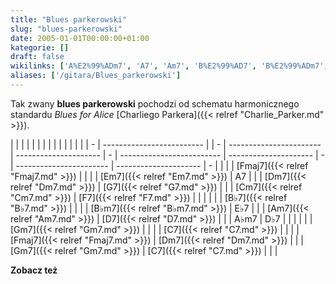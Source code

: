 ```yaml
---
title: "Blues parkerowski"
slug: "blues-parkerowski"
date: 2005-01-01T00:00:00+01:00
kategorie: []
draft: false
wikilinks: ['A%E2%99%ADm7', 'A7', 'Am7', 'B%E2%99%AD7', 'B%E2%99%ADm7', 'C7', 'C7', 'Charlie_Parker', 'Cm7', 'D%E2%99%AD7', 'D7', 'Dm7', 'Dm7', 'E%E2%99%AD7', 'Em7', 'F7', 'Fmaj7', 'Fmaj7', 'G7', 'Gm7', 'Gm7', 'schemat_harmoniczny', 'standard_jazzowy']
aliases: ['/gitara/Blues_parkerowski']
---
```

Tak zwany **blues parkerowski** pochodzi od schematu
harmonicznego<!-- link nie odnosił się do niczego: 'Blues parkerowski' ('content/książka/Blues_parkerowski.md') links to 'schemat_harmoniczny' ('content/książka/schemat_harmoniczny.md') and that does not exist -->
standardu<!-- link nie odnosił się do niczego: 'Blues parkerowski' ('content/książka/Blues_parkerowski.md') links to 'standard_jazzowy' ('content/książka/standard_jazzowy.md') and that does not exist --> *Blues for Alice* [Charliego
Parkera]({{< relref "Charlie_Parker.md" >}}).

|   |                           |  |   |                         |                       |   |                           |                       |   |                         |                       |   |
| - | ------------------------- |  | - | ----------------------- | --------------------- | - | ------------------------- | --------------------- | - | ----------------------- | --------------------- | - |
| | | [Fmaj7]({{< relref "Fmaj7.md" >}}) |  | | | [Em7]({{< relref "Em7.md" >}})   | A7<!-- link nie odnosił się do niczego: 'Blues parkerowski' ('content/książka/Blues_parkerowski.md') links to 'A7' ('content/książka/A7.md') and that does not exist -->   | | | [Dm7]({{< relref "Dm7.md" >}})     | [G7]({{< relref "G7.md" >}})   | | | [Cm7]({{< relref "Cm7.md" >}})   | [F7]({{< relref "F7.md" >}})   | | |
| | | [B♭7]({{< relref "B♭7.md" >}})     |  | | | [B♭m7]({{< relref "B♭m7.md" >}}) | E♭7<!-- link nie odnosił się do niczego: 'Blues parkerowski' ('content/książka/Blues_parkerowski.md') links to 'E♭7' ('content/książka/E♭7.md') and that does not exist --> | | | [Am7]({{< relref "Am7.md" >}})     | [D7]({{< relref "D7.md" >}})   | | | A♭m7<!-- link nie odnosił się do niczego: 'Blues parkerowski' ('content/książka/Blues_parkerowski.md') links to 'A♭m7' ('content/książka/A♭m7.md') and that does not exist --> | D♭7<!-- link nie odnosił się do niczego: 'Blues parkerowski' ('content/książka/Blues_parkerowski.md') links to 'D♭7' ('content/książka/D♭7.md') and that does not exist --> | | |
| | | [Gm7]({{< relref "Gm7.md" >}})     |  | | | [C7]({{< relref "C7.md" >}})     |                       | | | [Fmaj7]({{< relref "Fmaj7.md" >}}) | [Dm7]({{< relref "Dm7.md" >}}) | | | [Gm7]({{< relref "Gm7.md" >}})   | [C7]({{< relref "C7.md" >}})   | | |

**Zobacz też**